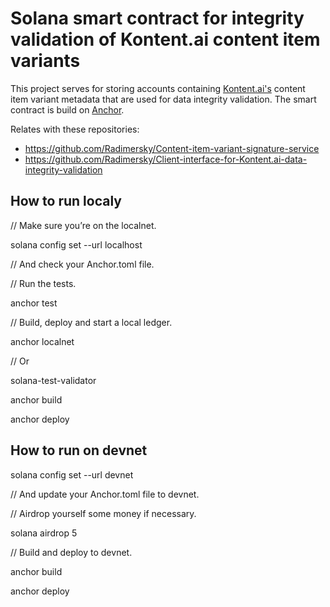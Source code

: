 # Solana smart contract for integrity validation of Kontent.ai content item variants

This project serves for storing accounts containing [Kontent.ai's](https://kontent.ai/) content item variant metadata that are used for data integrity validation. The smart contract is build on [Anchor](https://www.anchor-lang.com/).

Relates with these repositories:
- https://github.com/Radimersky/Content-item-variant-signature-service
- https://github.com/Radimersky/Client-interface-for-Kontent.ai-data-integrity-validation

## How to run localy

// Make sure you’re on the localnet.

solana config set --url localhost

// And check your Anchor.toml file.

// Run the tests.

anchor test

// Build, deploy and start a local ledger.

anchor localnet

// Or

solana-test-validator

anchor build

anchor deploy

## How to run on devnet

solana config set --url devnet

// And update your Anchor.toml file to devnet.

// Airdrop yourself some money if necessary.

solana airdrop 5

// Build and deploy to devnet.

anchor build

anchor deploy
